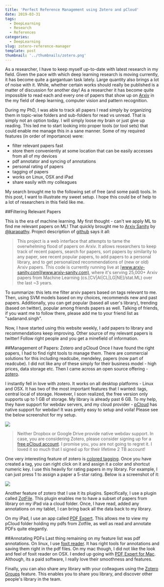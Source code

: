 ```yaml
---
title: 'Perfect Reference Management using Zotero and pCloud'
date: 2019-03-31
tags:
  - DeepLearning
  - Research
  - References
categories:
  - DeepLearning
slug: zotero-reference-manager
template: post
thumbnail: '../thumbnails/zotero.png'
---
```


As a researcher, I have to keep myself up-to-date with latest research in my field. Given the pace with which deep learning research is moving currently, it has become quite a gargantuan task lately. Large quantity also brings a lot of noise with it. While, whether certain works should really be published is a matter of discussion for another day! As a researcher it has become quite impossible to read each and every one of papers that show up on [Arxiv](https://arxiv.org/) in the my field of deep learning, computer vision and pattern recognition.

During my PhD, I was able to track all papers I read simply by organizing them in topic-wise folders and sub-folders for read vs unread. That is simply not an option today. I will simply loose my brain or just give up reading. This led me to start looking into proper tools (or tool sets) that could enable me manage this in a sane manner. Some of my required features (in order of importance) were:

- filter relevant papers fast
- store them conveniently at some location that can be easily accesses from all of my devices
- pdf annotator and syncing of annotations
- personal rating of papers
- tagging of papers
- works on Linux, OSX and iPad
- share easily with my colleagues

My search brought me to the following set of free (and some paid) tools. In this post, I want to illustrate my sweet setup. I hope this could be of help to a lot of researchers in this field like me.

##Filtering Relevant Papers

This is the era of machine learning. My first thought - can't we apply ML to find me relevant papers on ML! That quickly brought me to [Arxiv Sanity](http://www.arxiv-sanity.com/library) by [@karapathy](https://twitter.com/karpathy). Project description of [github](https://github.com/karpathy/arxiv-sanity-preserver) says it all:

> This project is a web interface that attempts to tame the overwhelming flood of papers on Arxiv. It allows researchers to keep track of recent papers, search for papers, sort papers by similarity to any paper, see recent popular papers, to add papers to a personal library, and to get personalized recommendations of (new or old) Arxiv papers. This code is currently running live at [www.arxiv-sanity.com](www.arxiv-sanity.com), where it's serving 25,000+ Arxiv papers from Machine Learning (cs.[CV|AI|CL|LG|NE]/stat.ML) over the last ~3 years.

To summarize: this lets me filter arxiv papers based on tags relevant to me. Then, using SVM models based on my choices, recommends new and past papers. Additionally, you can get popular (based all user's library), trending (based on twitter), popular among friends papers as well. Talking of friends, if you want me to follow there, please add me to your friend list as "sadanand.singh".

Now, I have started using this website weekly, I add papers to library and recommendations keep improving. Other source of my relevant papers is twitter! Follow right people and you get a minefield of information.

##Management of Papers: Zotero and pCloud
Once I have found the right papers, I had to find right tools to manage them. There are commercial solutions for this including readcube, mendeley, papers (now part of readcube). I did not like any of these simply for their business model - high prices, data storage etc. Then I came across an open source offering - [zotero](https://www.zotero.org/).

I instantly fell in love with zotero. It works on all desktop platforms - Linux and OSX. It has two of the most important features that I wanted: tags, central local of storage. However, I soon realized, the free version only supports up to 1 GB of storage. My library is already past 6 GB. To my help, they have support for webdav servers, and my cloud provider - [pCloud](https://pcloud.com) has native support for webdav! It was pretty easy to setup and voila! Please see the below screenshot for my setup.

![](https://res.cloudinary.com/sadanandsingh/image/upload/v1554089530/zotero-preferences_n3euc1.png)

> Neither Dropbox or Google Drive provide native webdav support. In case, you are considering Zotero, please consider signing up for a [free pCloud account](https://pcloud.com). I promise you, you are not going to regret it. I loved it so much that I signed up for their lifetime 2 TB account!

One very interesting feature of zotero is [colored tagging](https://www.zotero.org/support/collections_and_tags#colored_tags). Once you have created a tag, you can right click on it and assign it a color and shortcut numeric key. I use this heavily for rating papers in my library. For example, I can just press 1 to assign a paper a 5-star rating. Below is a screenshot of it:

![](https://res.cloudinary.com/sadanandsingh/image/upload/v1554089529/zotero_d3qwsp.png)

Another feature of zotero that I use it its plugins. Specifically, I use a plugin called [ZotFile](http://zotfile.com/). This plugin enables me to have a subset of papers from library on my iPad via a cloud folder. Once, I have read, added any annotations on my tablet, I can bring back all the data back to my library.

On my iPad, I use an app called [PDF Expert](https://itunes.apple.com/app/pdf-expert-fill-forms-annotate/id393316844?mt=8). This allows me to view my pCloud folder holding my pdfs from Zotfile, as well as read and annotate PDFs quite elegantly.

##Annotating PDFs
Last thing remaining on my feature list was pdf annotations. On linux, I use [foxit reader](https://www.foxitsoftware.com/pdf-reader/). It has right tools for annotations and saving them right in the pdf files. On my mac though, I did not like the look and feel of foxit reader on OSX. I ended up going with [PDF Expert for Mac](https://pdfexpert.com/). Although, its a paid software, I really love their smoothness and features.

Finally, you can also share any library with your colleagues using the [Zotero Groups](https://www.zotero.org/groups/) feature. This enables you to share you library, and discover other people's library in the team.
